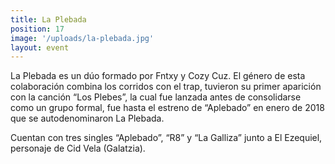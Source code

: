 ```yaml
---
title: La Plebada
position: 17
image: '/uploads/la-plebada.jpg'
layout: event
---
```


La Plebada es un dúo formado por Fntxy y Cozy Cuz. El género de esta colaboración combina los corridos con el trap, tuvieron su primer aparición con la canción “Los Plebes”, la cual fue lanzada antes de consolidarse como un grupo formal, fue hasta el estreno de “Aplebado” en enero de 2018 que se autodenominaron La Plebada.

Cuentan con tres singles “Aplebado”, “R8” y “La Galliza” junto a El Ezequiel, personaje de Cid Vela (Galatzia).
